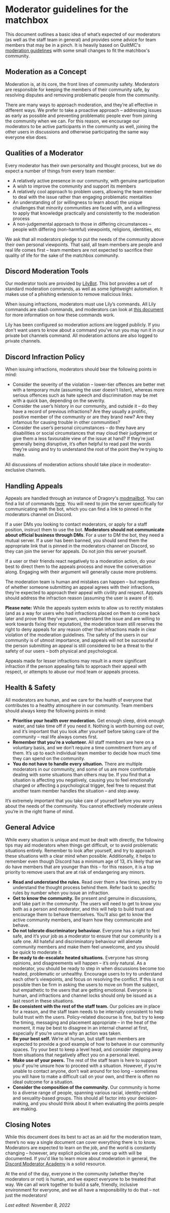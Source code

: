 # Moderator guidelines for the matchbox
This document outlines a basic idea of what’s expected of our moderators (as well as the staff team in general) 
and provides some advice for team members that may be in a pinch. It is heavily based on 
QuiltMC's [moderation guidelines](https://quiltmc.org/en/staff/moderation/moderation/) with some small changes to 
fit the matchbox's community.

## Moderation as a Concept
Moderation is, at its core, the front lines of community safety. Moderators are responsible for keeping the 
members of their community safe, by resolving disputes and removing problematic people from the community.

There are many ways to approach moderation, and they’re all effective in different ways. 
We prefer to take a proactive approach – addressing issues as early as possible and preventing problematic 
people ever from joining the community when we can. For this reason, we encourage our moderators to be active 
participants in the community as well, joining the other users in discussions and otherwise participating the 
same way everyone else does.

## Qualities of a Moderator
Every moderator has their own personality and thought process, but we do expect a number of things from every 
team member:
- A relatively active presence in our community, with genuine participation
- A wish to improve the community and support its members
- A relatively cool approach to problem users, allowing the team member to deal with the issue rather than 
engaging problematic mentalities
- An understanding of (or willingness to learn about) the unique challenges that minority communities are faced 
with, and a willingness to apply that knowledge practically and consistently to the moderation process
- A non-judgemental approach to those in differing circumstances – people with differing (non-harmful) viewpoints, 
religions, identities, etc


We ask that all moderators pledge to put the needs of the community above their own personal viewpoints. 
That said, all team members are people and real life comes first – team members are not expected to sacrifice 
their quality of life for the sake of the matchbox community.

## Discord Moderation Tools
Our moderator tools are provided by [LilyBot](https://github.com/HyacinthBots/LilyBot). 
This bot provides a set of standard moderation commands, as well as some lightweight automation. 
It makes use of a phishing extension to remove malicious links.

When issuing infractions, moderators must use Lily’s commands. All Lily commands are slash commands, and moderators 
can look at [this document](https://github.com/HyacinthBots/LilyBot/blob/main/docs/commands.md) for more information 
on how these commands work.

Lily has been configured so moderation actions are logged publicly. If you don't want users to know about a 
command you've run you may run it in our private bot channels command. All moderation actions are also logged to 
private channels.

## Discord Infraction Policy
When issuing infractions, moderators should bear the following points in mind:
- Consider the severity of the violation – lower-tier offences are better met with a temporary mute 
(assuming the user doesn't listen), whereas more serious offences such as hate speech and discrimination 
may be met with a quick ban, depending on the severity.
- Consider the user’s history in our community, and outside it – do they have a record of previous 
infractions? Are they usually a prolific, positive member of the community or are they brand new? 
Are they infamous for causing trouble in other communities?
- Consider the user’s personal circumstances – do they have any disabilities or social circumstances
that may cloud their judgement or give them a less favourable view of the issue at hand?
If they’re just generally being disruptive, it’s often helpful to read past the words they’re using and try to 
understand the root of the point they’re trying to make.

All discussions of moderation actions should take place in moderator-exclusive channels.

## Handling Appeals
Appeals are handled through an instance of Dragory's [modmailbot](https://github.com/Dragory/modmailbot). 
You can find a list of commands [here](https://github.com/Dragory/modmailbot/blob/master/docs/commands.md). 
You will need to join the server specifically for communicating with the bot, 
which you can find a link to pinned in the moderators channel on Discord.

If a user DMs you looking to contact moderators, or apply for a staff position, instruct them to use the bot. 
**Moderators should not communicate about official business through DMs**. For a user to DM the bot, 
they need a mutual server. If a user has been banned, 
you should send them the appropriate link that is pinned in the moderators channel on Discord, 
so they can join the server for appeals. Do not join this server yourself.

If a user or their friends react negatively to a moderation action, do your best to direct them to the appeals 
process and move the conversation along. Engaging with their argument will generally cause more problems.

The moderation team is human and mistakes can happen – but regardless of whether someone submitting an appeal 
agrees with their infractions, they’re expected to approach their appeal with civility and respect. 
Appeals should address the infraction reason (assuming the user is aware of it).

**Please note:** While the appeals system exists to allow us to rectify mistakes 
(and as a way for users who had infractions placed on them to come back later and prove that they’ve grown, 
understand the issue and are willing to work towards fixing their reputation), the moderation team still reserves 
the right to deny appeals for any reason other than infractions made in clear violation of the moderation guidelines. 
The safety of the users in our community is of utmost importance, and appeals will not be successful if the 
person submitting an appeal is still considered to be a threat to the safety of our users – both physical and 
psychological.

Appeals made for lesser infractions may result in a more significant infraction if the person appealing 
fails to approach their appeal with respect, or attempts to abuse our mod team or appeals process.

## Health & Safety
All moderators are human, and we care for the health of everyone that contributes to a healthy 
atmosphere in our community. Team members should always keep the following points in mind:
- **Prioritise your health over moderation.** Get enough sleep, drink enough water, and take time off if you need it. 
Nothing is worth burning out over, and it’s important that you look after yourself before taking care of the 
community – real life always comes first.
- **Remember that you’re a volunteer.** All staff members are here on a voluntary basis,
and we don’t require a time commitment from any of them. It’s up to each individual team member to decide how much
time they can spend on the community.
- **You do not have to handle every situation.** There are multiple moderators in our community, and some of 
us are more comfortable dealing with some situations than others may be. If you find that a situation is 
affecting you negatively, causing you to feel emotionally charged or affecting a psychological trigger, 
feel free to request that another team member handles the situation – and step away.

It’s extremely important that you take care of yourself before you worry about the needs of the community. 
You cannot effectively moderate unless you’re in the right frame of mind.

## General Advice
While every situation is unique and must be dealt with directly, the following tips may aid moderators when things 
get difficult, or to avoid problematic situations entirely. Remember to look after yourself, and try to approach 
these situations with a clear mind when possible. Additionally, it helps to remember even though Discord has a 
minimum age of 13, it’s likely that we do have members that are younger than this – for this reason, it is a top 
priority to remove users that are at risk of endangering any minors.
- **Read and understand the rules.** Read over them a few times, and try to understand the thought process behind 
them. Refer back to specific rules by number when you issue an infraction.
- **Get to know the community.** Be present and genuine in discussions, and take part in the community. 
The users will need to get to know you both as a person and moderator, and this will help to build 
trust and encourage them to behave themselves. You’ll also get to know the active community members, and learn
how they communicate and behave.
- **Do not tolerate discriminatory behaviour.** Everyone has a right to feel safe, and it’s your job as a 
moderator to ensure that our community is a safe one. All hateful and discriminatory behaviour will alienate 
community members and make them feel unwelcome, and you should be quick to moderate it.
- **Be ready to de-escalate heated situations.** Everyone has strong opinions, and disagreements will happen – 
it’s only natural. As a moderator, you should be ready to step in when discussions become too heated, 
problematic or unhealthy. Encourage users to try to understand each other’s viewpoints, and focus on resolving 
the conflict. If this is not possible then be firm in asking the users to move on from the subject, but 
empathetic to the users that are getting emotional. Everyone is human, and infractions and channel locks 
should only be issued as a last resort in these situations.
- **Be consistent with the rest of the staff team.** Our policies are in place for a reason, and the staff team 
needs to be internally consistent to help build trust with the users. Policy-related discourse is fine, but try 
to keep the timing, messaging and placement appropriate – in the heat of the moment, it may be best to disagree 
in an internal channel at first, especially if you’re unsure why an action was taken.
- **Be your best self.** We’re all human, but staff team members are expected to provide a good example of 
how to behave in our community spaces. Try your best to keep a level head, and consider stepping away from 
situations that negatively affect you on a personal level.
- **Make use of your peers.** The rest of the staff team is here to support you if you’re unsure how to 
proceed with a situation. However, if you’re unable to contact anyone, don’t wait around for too long – 
sometimes you will have to make a difficult call on your own, and there is often no ideal outcome for a situation.
- **Consider the composition of the community.** Our community is home to a diverse range of people, spanning 
various racial, identity-related and sexuality-based groups. This should all factor into your decision-making, 
and you should think about it when evaluating the points people are making.

## Closing Notes
While this document does its best to act as an aid for the moderation team, there’s no way a single document can 
cover everything there is to know. Moderators are expected to learn on the job, and the world is constantly 
changing – however, any explicit policies we come up with will be documented. If you'd like to learn more about 
moderation in general, the [Discord Moderator Academy](https://discord.com/moderation) is a solid resource.

At the end of the day, everyone in the community (whether they’re moderators or not) is human, and we expect 
everyone to be treated that way. We can all work together to build a safe, friendly, inclusive environment 
for everyone, and we all have a responsibility to do that – not just the moderators!

*Last edited: November 8, 2022*